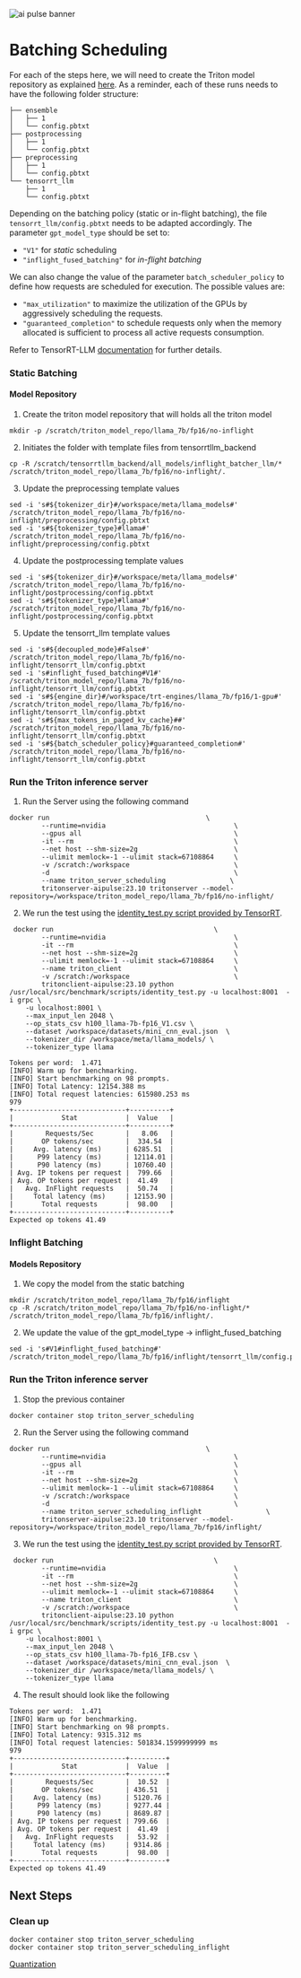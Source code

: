 ![ai pulse banner](./images/common/ai-pulse-banner.jpeg)

# Batching Scheduling
For each of the steps here, we will need to create the Triton model repository as explained [here](03-Triton.md#models-repository). As a reminder, each of these runs needs to have the following folder structure:
```
├── ensemble
│   ├── 1
│   └── config.pbtxt
├── postprocessing
│   ├── 1
│   └── config.pbtxt
├── preprocessing
│   ├── 1
│   └── config.pbtxt
└── tensorrt_llm
    ├── 1
    └── config.pbtxt
```
Depending on the batching policy (static or in-flight batching), the file `tensorrt_llm/config.pbtxt` needs to be adapted accordingly. The parameter `gpt_model_type` should be set to:
- `"V1"` for *static* scheduling
- `"inflight_fused_batching"` for *in-flight batching*

We can also change the value of the parameter `batch_scheduler_policy` to define how requests are scheduled for execution. The possible values are:
- `"max_utilization"` to maximize the utilization of the GPUs by aggressively scheduling the requests.
- `"guaranteed_completion"` to schedule requests only when the memory allocated is sufficient to process all active requests consumption.

Refer to TensorRT-LLM [documentation](https://github.com/NVIDIA/TensorRT-LLM/blob/release/0.5.0/docs/source/batch_manager.md#gptmanager-design) for further details.

### Static Batching
#### Model Repository
1. Create the triton model repository that will holds all the triton model 
```
mkdir -p /scratch/triton_model_repo/llama_7b/fp16/no-inflight
```
2. Initiates the  folder with template files from tensorrtllm_backend
```
cp -R /scratch/tensorrtllm_backend/all_models/inflight_batcher_llm/* /scratch/triton_model_repo/llama_7b/fp16/no-inflight/.
```
3. Update the preprocessing template values
```
sed -i 's#${tokenizer_dir}#/workspace/meta/llama_models#' /scratch/triton_model_repo/llama_7b/fp16/no-inflight/preprocessing/config.pbtxt
sed -i 's#${tokenizer_type}#llama#' /scratch/triton_model_repo/llama_7b/fp16/no-inflight/preprocessing/config.pbtxt
```
4. Update the postprocessing template values
```
sed -i 's#${tokenizer_dir}#/workspace/meta/llama_models#' /scratch/triton_model_repo/llama_7b/fp16/no-inflight/postprocessing/config.pbtxt
sed -i 's#${tokenizer_type}#llama#' /scratch/triton_model_repo/llama_7b/fp16/no-inflight/postprocessing/config.pbtxt
```
5. Update the tensorrt_llm template values
```
sed -i 's#${decoupled_mode}#False#' /scratch/triton_model_repo/llama_7b/fp16/no-inflight/tensorrt_llm/config.pbtxt
sed -i 's#inflight_fused_batching#V1#' /scratch/triton_model_repo/llama_7b/fp16/no-inflight/tensorrt_llm/config.pbtxt
sed -i 's#${engine_dir}#/workspace/trt-engines/llama_7b/fp16/1-gpu#' /scratch/triton_model_repo/llama_7b/fp16/no-inflight/tensorrt_llm/config.pbtxt
sed -i 's#${max_tokens_in_paged_kv_cache}##' /scratch/triton_model_repo/llama_7b/fp16/no-inflight/tensorrt_llm/config.pbtxt
sed -i 's#${batch_scheduler_policy}#guaranteed_completion#' /scratch/triton_model_repo/llama_7b/fp16/no-inflight/tensorrt_llm/config.pbtxt
```

### Run the Triton inference server
1. Run the Server using the following command
   
```
docker run                                       \
        --runtime=nvidia                                \
        --gpus all                                      \
        -it --rm                                        \
        --net host --shm-size=2g                        \
        --ulimit memlock=-1 --ulimit stack=67108864     \
        -v /scratch:/workspace                          \
        -d                                              \
        --name triton_server_scheduling                \
        tritonserver-aipulse:23.10 tritonserver --model-repository=/workspace/triton_model_repo/llama_7b/fp16/no-inflight/
```
2. We run the test using the [identity_test.py script provided by TensorRT](https://github.com/triton-inference-server/tensorrtllm_backend/blob/release/0.5.0/tools/inflight_batcher_llm/identity_test.py).

```
 docker run                                        \
        --runtime=nvidia                                \
        -it --rm                                        \
        --net host --shm-size=2g                        \
        --ulimit memlock=-1 --ulimit stack=67108864     \
        --name triton_client                            \
        -v /scratch:/workspace                          \
        tritonclient-aipulse:23.10 python /usr/local/src/benchmark/scripts/identity_test.py -u localhost:8001  -i grpc \
    -u localhost:8001 \
    --max_input_len 2048 \
    --op_stats_csv h100_llama-7b-fp16_V1.csv \
    --dataset /workspace/datasets/mini_cnn_eval.json  \
    --tokenizer_dir /workspace/meta/llama_models/ \
    --tokenizer_type llama
```

```
Tokens per word:  1.471
[INFO] Warm up for benchmarking.
[INFO] Start benchmarking on 98 prompts.
[INFO] Total Latency: 12154.388 ms
[INFO] Total request latencies: 615980.253 ms
979
+----------------------------+----------+
|            Stat            |  Value   |
+----------------------------+----------+
|        Requests/Sec        |   8.06   |
|       OP tokens/sec        |  334.54  |
|     Avg. latency (ms)      | 6285.51  |
|      P99 latency (ms)      | 12114.01 |
|      P90 latency (ms)      | 10760.40 |
| Avg. IP tokens per request |  799.66  |
| Avg. OP tokens per request |  41.49   |
|   Avg. InFlight requests   |  50.74   |
|     Total latency (ms)     | 12153.90 |
|       Total requests       |  98.00   |
+----------------------------+----------+
Expected op tokens 41.49

```

### Inflight Batching
#### Models Repository
1. We copy the model from the static batching
```
mkdir /scratch/triton_model_repo/llama_7b/fp16/inflight
cp -R /scratch/triton_model_repo/llama_7b/fp16/no-inflight/* /scratch/triton_model_repo/llama_7b/fp16/inflight/.
```
2. We update the value of the gpt_model_type -> inflight_fused_batching
```
sed -i 's#V1#inflight_fused_batching#' /scratch/triton_model_repo/llama_7b/fp16/inflight/tensorrt_llm/config.pbtxt
```
### Run the Triton inference server
1. Stop the previous container
```
docker container stop triton_server_scheduling
```
2. Run the Server using the following command
```
docker run                                       \
        --runtime=nvidia                                \
        --gpus all                                      \
        -it --rm                                        \
        --net host --shm-size=2g                        \
        --ulimit memlock=-1 --ulimit stack=67108864     \
        -v /scratch:/workspace                          \
        -d                                              \
        --name triton_server_scheduling_inflight                \
        tritonserver-aipulse:23.10 tritonserver --model-repository=/workspace/triton_model_repo/llama_7b/fp16/inflight/
```
3. We run the test using the [identity_test.py script provided by TensorRT](https://github.com/triton-inference-server/tensorrtllm_backend/blob/release/0.5.0/tools/inflight_batcher_llm/identity_test.py).

```
 docker run                                        \
        --runtime=nvidia                                \
        -it --rm                                        \
        --net host --shm-size=2g                        \
        --ulimit memlock=-1 --ulimit stack=67108864     \
        --name triton_client                            \
        -v /scratch:/workspace                          \
        tritonclient-aipulse:23.10 python /usr/local/src/benchmark/scripts/identity_test.py -u localhost:8001  -i grpc \
    -u localhost:8001 \
    --max_input_len 2048 \
    --op_stats_csv h100_llama-7b-fp16_IFB.csv \
    --dataset /workspace/datasets/mini_cnn_eval.json  \
    --tokenizer_dir /workspace/meta/llama_models/ \
    --tokenizer_type llama
```
4. The result should look like the following
```
Tokens per word:  1.471
[INFO] Warm up for benchmarking.
[INFO] Start benchmarking on 98 prompts.
[INFO] Total Latency: 9315.312 ms
[INFO] Total request latencies: 501834.1599999999 ms
979
+----------------------------+---------+
|            Stat            |  Value  |
+----------------------------+---------+
|        Requests/Sec        |  10.52  |
|       OP tokens/sec        | 436.51  |
|     Avg. latency (ms)      | 5120.76 |
|      P99 latency (ms)      | 9277.44 |
|      P90 latency (ms)      | 8689.87 |
| Avg. IP tokens per request | 799.66  |
| Avg. OP tokens per request |  41.49  |
|   Avg. InFlight requests   |  53.92  |
|     Total latency (ms)     | 9314.86 |
|       Total requests       |  98.00  |
+----------------------------+---------+
Expected op tokens 41.49
```
## Next Steps
### Clean up
```
docker container stop triton_server_scheduling 
docker container stop triton_server_scheduling_inflight
```
[Quantization](06-quantization.md)